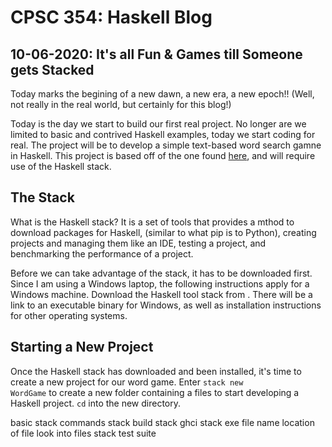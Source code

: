 # CPSC 354: Haskell Blog  

## 10-06-2020: It's all Fun & Games till Someone gets Stacked

Today marks the begining of a new dawn, a new era, a new epoch!! (Well, not really in the real world, but certainly for this blog!)

Today is the day we start to build our first real project. No longer are we limited to basic and contrived Haskell examples, today we start coding for real. The project will be to develop a simple text-based word search gamne in Haskell. This project is based off of the one found <a href="https://www.linkedin.com/learning/learning-haskell-programming/creating-a-project-with-stack?u=2195556">here</a>, and will require use of the Haskell stack. 

## The Stack 
What is the Haskell stack? It is a set of tools that provides a mthod to download packages for Haskell, (similar to what pip is to Python), creating projects and managing them like an IDE, testing a project, and benchmarking the performance of a project. 

Before we can take advantage of the stack, it has to be downloaded first. Since I am using a Windows laptop, the following instructions apply for a Windows machine. Download the Haskell tool stack from <a href="https://docs.haskellstack.org/en/stable/README/"></a>. There will be a link to an executable binary for Windows, as well as installation instructions for other operating systems. 

## Starting a New Project
Once the Haskell stack has downloaded and been installed, it's time to create a new project for our word game. Enter <code>stack new WordGame</code> to create a new folder containing a files to start developing a Haskell project. <code>cd</code> into the new directory. 

basic stack commands
stack build
stack ghci
stack exe file name location of file
look into files
stack test suite

